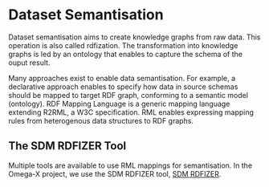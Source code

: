 
# Dataset Semantisation
Dataset semantisation aims to create knowledge graphs from raw data. This operation is also called rdfization. The transformation into knowledge graphs is led by an ontology that enables to capture the schema of the ouput result. 

Many approaches exist to enable data semantisation. For example, a declarative approach enables to specify how data in source schemas should be mapped to target RDF graph, conforming to a semantic model (ontology). RDF Mapping Language is a generic mapping language extending R2RML, a W3C specification. RML enables expressing mapping rules from heterogenous data structures to RDF graphs. 

## The SDM RDFIZER Tool
Multiple tools are available to use RML mappings for semantisation. In the Omega-X project, we use the SDM RDFIZER tool, [SDM RDFIZER](https://github.com/SDM-TIB/SDM-RDFizer/tree/master/rdfizer). 
